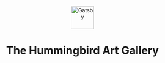 
<p align="center">
    <img alt="Gatsby" src="https://www.gatsbyjs.org/monogram.svg" width="60" />
</p>
<h1 align="center">
  The Hummingbird Art Gallery
</h1>


